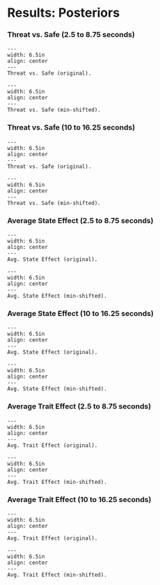 # Results: Posteriors
### Threat vs. Safe (2.5 to 8.75 seconds)

```{figure} results/early_cond.png
---
width: 6.5in
align: center
---
Threat vs. Safe (original).
```

```{figure} results_offset/early_cond.png
---
width: 6.5in
align: center
---
Threat vs. Safe (min-shifted).
```

### Threat vs. Safe (10 to 16.25 seconds)

```{figure} results/late_cond.png
---
width: 6.5in
align: center
---
Threat vs. Safe (original).
```

```{figure} results_offset/late_cond.png
---
width: 6.5in
align: center
---
Threat vs. Safe (min-shifted).
```

### Average State Effect (2.5 to 8.75 seconds)

```{figure} results/early_STATE.png
---
width: 6.5in
align: center
---
Avg. State Effect (original).
```

```{figure} results_offset/early_STATE.png
---
width: 6.5in
align: center
---
Avg. State Effect (min-shifted).
```

### Average State Effect (10 to 16.25 seconds)

```{figure} results/late_STATE.png
---
width: 6.5in
align: center
---
Avg. State Effect (original).
```

```{figure} results_offset/late_STATE.png
---
width: 6.5in
align: center
---
Avg. State Effect (min-shifted).
```

### Average Trait Effect (2.5 to 8.75 seconds)

```{figure} results/early_TRAIT.png
---
width: 6.5in
align: center
---
Avg. Trait Effect (original).
```

```{figure} results_offset/early_TRAIT.png
---
width: 6.5in
align: center
---
Avg. Trait Effect (min-shifted).
```

### Average Trait Effect (10 to 16.25 seconds)

```{figure} results/late_TRAIT.png
---
width: 6.5in
align: center
---
Avg. Trait Effect (original).
```

```{figure} results_offset/late_TRAIT.png
---
width: 6.5in
align: center
---
Avg. Trait Effect (min-shifted).
```
